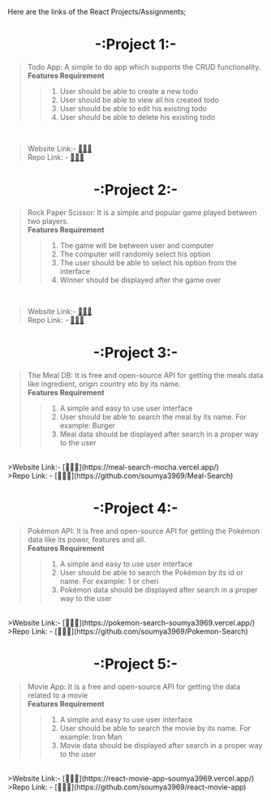 Here are the links of the React Projects/Assignments;
# <center>-:Project 1:-</center>
> Todo App: A simple to do app which supports the CRUD functionality. <br>
><b>Features Requirement</b>
>>1. User should be able to create a new todo
>>2. User should be able to view all his created todo
>>3. User should be able to edit his existing todo
>>4. User should be able to delete his existing todo
 <br>

>Website Link:- [🚀🚀🚀](https://react-todo-soumya3969.vercel.app/) <br>
>Repo Link: - [🚀🚀🚀](https://github.com/soumya3969/React-Todo)

# <center>-:Project 2:-</center>
>Rock Paper Scissor: It is a simple and popular game played between two players.<br>
><b>Features Requirement</b>
>>1. The game will be between user and computer
>>2. The computer will randomly select his option
>>3. The user should be able to select his option from the interface
>>4. Winner should be displayed after the game over
<br>

>Website Link:- [🚀🚀🚀](https://rock-paper-scissors-soumya3969.vercel.app/) <br>
>Repo Link: - [🚀🚀🚀](https://github.com/soumya3969/Rock-Paper-Scissors)

# <center>-:Project 3:-</center>
>The Meal DB: It is free and open-source API for getting the meals data like ingredient, origin country etc by its name. <br>
><b>Features Requirement</b>
>>1. A simple and easy to use user interface
>>2. User should be able to search the meal by its name. For example: Burger
>>3. Meal data should be displayed after search in a proper way to the user
<br>
>Website Link:- [🚀🚀🚀](https://meal-search-mocha.vercel.app/) <br>
>Repo Link: - [🚀🚀🚀](https://github.com/soumya3969/Meal-Search)

# <center>-:Project 4:-</center>
>Pokémon API: It is free and open-source API for getting the Pokémon data like its power, features and all. <br>
><b>Features Requirement</b>
>>1. A simple and easy to use user interface
>>2. User should be able to search the Pokémon by its id or name. For example: 1 or cheri
>>3. Pokémon data should be displayed after search in a proper way to the user
<br>
>Website Link:- [🚀🚀🚀](https://pokemon-search-soumya3969.vercel.app/) <br>
>Repo Link: - [🚀🚀🚀](https://github.com/soumya3969/Pokemon-Search)

# <center>-:Project 5:-</center>
>Movie App: It is a free and open-source API for getting the data related to a movie <br>
><b>Features Requirement</b>
>>1. A simple and easy to use user interface
>>2. User should be able to search the movie by its name. For example: Iron Man
>>3. Movie data should be displayed after search in a proper way to the user
<br>
<!-- ! not updated -->
>Website Link:- [🚀🚀🚀](https://react-movie-app-soumya3969.vercel.app/) <br>
>Repo Link: - [🚀🚀🚀](https://github.com/soumya3969/react-movie-app)

